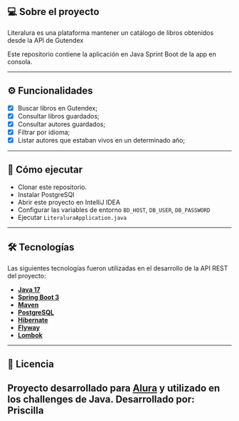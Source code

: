 ## 💻 Sobre el proyecto

Literalura es una plataforma mantener un catálogo de libros obtenidos desde la API de Gutendex

Este repositorio contiene la aplicación en Java Sprint Boot de la app en consola.

---

## ⚙️ Funcionalidades

- [x] Buscar libros en Gutendex;
- [x] Consultar libros guardados;
- [x] Consultar autores guardados;
- [x] Filtrar por idioma;
- [x] Listar autores que estaban vivos en un determinado año;

---

## 📄 Cómo ejecutar

- Clonar este repositorio.
- Instalar PostgreSQl
- Abrir este proyecto en IntelliJ IDEA
- Configurar las variables de entorno `BD_HOST`, `DB_USER`, `DB_PASSWORD`
- Ejecutar `LiteraluraApplication.java`

---

## 🛠 Tecnologías

Las siguientes tecnologías fueron utilizadas en el desarrollo de la API REST del proyecto:

- **[Java 17](https://www.oracle.com/java)**
- **[Spring Boot 3](https://spring.io/projects/spring-boot)**
- **[Maven](https://maven.apache.org)**
- **[PostgreSQL](https://www.postgresql.org/)**
- **[Hibernate](https://hibernate.org)**
- **[Flyway](https://flywaydb.org)**
- **[Lombok](https://projectlombok.org)**

---

## 📝 Licencia

Proyecto desarrollado para [Alura](https://www.aluracursos.com/) y utilizado en los challenges de Java.
Desarrollado por: Priscilla
---

